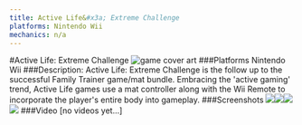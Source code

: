 ```yaml
---
title: Active Life&#x3a; Extreme Challenge
platforms: Nintendo Wii
mechanics: n/a
---
```

#Active Life: Extreme Challenge
![game cover art](//images.igdb.com/igdb/image/upload/t_cover_big/guucsdtdvsuqrbhuz8jk.jpg "Logo Title Text 1")
###Platforms
Nintendo Wii
###Description:
Active Life: Extreme Challenge is the follow up to the successful Family Trainer game/mat bundle. Embracing the 'active gaming' trend, Active Life games use a mat controller along with the Wii Remote to incorporate the player's entire body into gameplay.
###Screenshots
<a target="_blank" href="//images.igdb.com/igdb/image/upload/t_cover_big/bw0uxbosuhfkxbyh2niy.jpg"><img src="//images.igdb.com/igdb/image/upload/t_thumb/bw0uxbosuhfkxbyh2niy.jpg"/></a><a target="_blank" href="//images.igdb.com/igdb/image/upload/t_cover_big/pzxryqrfkroprumwprds.jpg"><img src="//images.igdb.com/igdb/image/upload/t_thumb/pzxryqrfkroprumwprds.jpg"/></a><a target="_blank" href="//images.igdb.com/igdb/image/upload/t_cover_big/sxci9xof5gspktjt1tqr.jpg"><img src="//images.igdb.com/igdb/image/upload/t_thumb/sxci9xof5gspktjt1tqr.jpg"/></a><a target="_blank" href="//images.igdb.com/igdb/image/upload/t_cover_big/nwzi8enmjasxkbjeqcuu.jpg"><img src="//images.igdb.com/igdb/image/upload/t_thumb/nwzi8enmjasxkbjeqcuu.jpg"/></a>
###Video
[no videos yet...]
